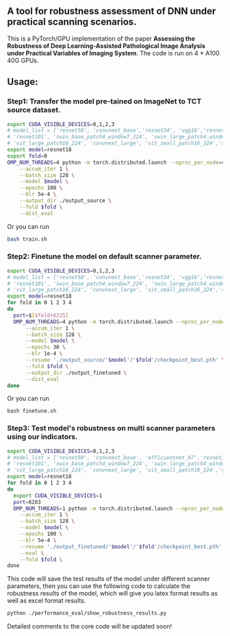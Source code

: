 ## A tool for robustness assessment of DNN under practical scanning scenarios.

This is a PyTorch/GPU implementation of the paper **Assessing the Robustness of Deep Learning-Assisted Pathological Image Analysis under Practical Variables of Imaging System**. The code is run on 4 * A100 40G GPUs.

## Usage:



### Step1: Transfer the model pre-tained on ImageNet to TCT source dataset.

```bash
export CUDA_VISIBLE_DEVICES=0,1,2,3
# model_list = ['resnet50', 'convnext_base','resnet34', 'vgg16','resnet18', \
# 'resnet101', 'swin_base_patch4_window7_224', 'swin_large_patch4_window7_224','vit_base_patch16_224'\
# 'vit_large_patch16_224', 'convnext_large', 'vit_small_patch16_224','swin_small_patch4_window7_224', 'deit_base_patch16_224', 'efficientnet_b7']
export model=resnet18
export fold=0
OMP_NUM_THREADS=4 python -m torch.distributed.launch --nproc_per_node=4 --master_port 6249 train.py \
    --accum_iter 1 \
    --batch_size 128 \
    --model $model \
    --epochs 100 \
    --blr 5e-4 \
    --output_dir ./output_source \
    --fold $fold \
    --dist_eval
```

Or you can run

```bash
bash train.sh
```



### Step2: Finetune the model on default scanner parameter.

```bash
export CUDA_VISIBLE_DEVICES=0,1,2,3
# model_list = ['resnet50', 'convnext_base','resnet34', 'vgg16','resnet18', \
# 'resnet101', 'swin_base_patch4_window7_224', 'swin_large_patch4_window7_224','vit_base_patch16_224'\
# 'vit_large_patch16_224', 'convnext_large', 'vit_small_patch16_224','swin_small_patch4_window7_224', 'deit_base_patch16_224', 'efficientnet_b7']
export model=resnet18
for fold in 0 1 2 3 4
do
  port=$[$fold+6225]
  OMP_NUM_THREADS=4 python -m torch.distributed.launch --nproc_per_node=4 --master_port $port finetune.py \
      --accum_iter 1 \
      --batch_size 128 \
      --model $model \
      --epochs 30 \
      --blr 1e-4 \
      --resume './output_source/'$model'/'$fold'/checkpoint_best.pth' \
      --fold $fold \
      --output_dir ./output_finetuned \
      --dist_eval
done
```

Or you can run

```
bash finetune.sh
```



### Step3: Test model's robustness on multi scanner parameters using our indicators.

```bash
export CUDA_VISIBLE_DEVICES=0,1,2,3
# model_list = ['resnet50', 'convnext_base', 'efficientnet_b7','resnet34', 'vgg16','resnet18', \
# 'resnet101', 'swin_base_patch4_window7_224', 'swin_large_patch4_window7_224','vit_base_patch16_224'\
# 'vit_large_patch16_224', 'convnext_large', 'vit_small_patch16_224','swin_large_patch4_window7_224', 'deit_base_patch16_224']
export model=resnet18
for fold in 0 1 2 3 4
do
  export CUDA_VISIBLE_DEVICES=1
  port=6283
  OMP_NUM_THREADS=1 python -m torch.distributed.launch --nproc_per_node=1 --master_port $port test_robustness.py \
    --accum_iter 1 \
    --batch_size 128 \
    --model $model \
    --epochs 100 \
    --blr 5e-4 \
    --resume './output_finetuned/'$model'/'$fold'/checkpoint_best.pth' \
    --eval \
    --fold $fold \
done
```

This code will save the test results of the model under different scanner parameters, then you can use the following code to calculate the robustness results of the model, which will give you latex format results as well as excel format results.

```bash
python ./performance_eval/show_robustness_results.py
```

Detailed comments to the core code will be updated soon!
